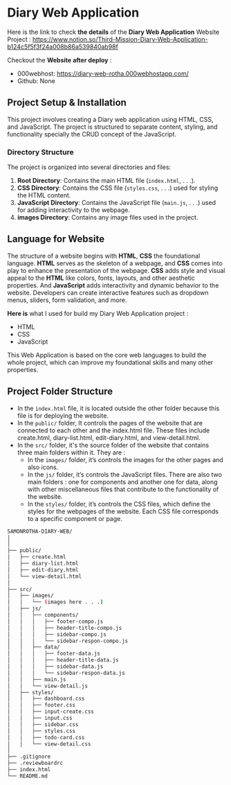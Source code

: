 # Diary Web Application

Here is the link to check **the details** of the **Diary Web Application** Website Project : https://www.notion.so/Third-Mission-Diary-Web-Application-b124c5f5f3f24a008b86a539840ab98f

Checkout the **Website after deploy** :
+ 000webhost: https://diary-web-rotha.000webhostapp.com/ 
+ Github: None

## Project Setup & Installation
This project involves creating a Diary web application using HTML, CSS, and JavaScript. The project is structured to separate content, styling, and functionality specially the CRUD concept of the JavaScript.

### Directory Structure

The project is organized into several directories and files:

1. **Root Directory**: Contains the main HTML file (`index.html`, . . .).
2. **CSS Directory**: Contains the CSS file (`styles.css`, . . .) used for styling the HTML content.
3. **JavaScript Directory**: Contains the JavaScript file (`main.js`, . . .) used for adding interactivity to the webpage.
4. **images Directory**: Contains any image files used in the project.

## Language for Website
The structure of a website begins with **HTML**, **CSS** the foundational language. **HTML** serves as the skeleton of a webpage, and **CSS** comes into play to enhance the presentation of the webpage. **CSS** adds style and visual appeal to the **HTML** like colors, fonts, layouts, and other aesthetic properties. And **JavaScript** adds interactivity and dynamic behavior to the website. Developers can create interactive features such as dropdown menus, sliders, form validation, and more. 

**Here is** what I used for build my Diary Web Application project :

- HTML
- CSS
- JavaScript

This Web Application is based on the core web languages to build the whole project, which can improve my foundational skills and many other properties.

## Project Folder Structure
- In the `index.html` file, it is located outside the other folder because this file is for deploying the website.
- In the `public/` folder, It controls the pages of the website that are connected to each other and the index.html file. These files include create.html, diary-list.html, edit-diary.html, and view-detail.html.
- In the `src/` folder, it's the source folder of the website that contains three main folders within it. They are :
    - In the `images/` folder, it’s controls the images for the other pages and also icons.
    - In the `js/` folder, it’s controls the JavaScript files. There are also two main folders : one for components and another one for data, along with other miscellaneous files that contribute to the functionality of the website.
    - In the `styles/` folder, it’s controls the CSS files, which define the styles for the webpages of the website. Each CSS file corresponds to a specific component or page.
```bash
SAMONROTHA-DIARY-WEB/
│
│
├── public/
│   ├── create.html
│   ├── diary-list.html
│   ├── edit-diary.html
│   └── view-detail.html
│
├── src/
│   ├── images/
│   │   └── (images here . . .)
│   ├── js/
│   │   ├── components/
│   │   │   ├── footer-compo.js
│   │   │   ├── header-title-compo.js
│   │   │   ├── sidebar-compo.js
│   │   │   └── sidebar-respon-compo.js
│   │   ├── data/
│   │   │   ├── footer-data.js
│   │   │   ├── header-title-data.js
│   │   │   ├── sidebar-data.js
│   │   │   └── sidebar-respon-data.js
│   │   ├── main.js
│   │   └── view-detail.js
│   ├── styles/
│   │   ├── dashboard.css
│   │   ├── footer.css
│   │   ├── input-create.css
│   │   ├── input.css
│   │   ├── sidebar.css
│   │   ├── styles.css
│   │   ├── todo-card.css
│   │   └── view-detail.css
│
├── .gitignore
├── .reviewboardrc
├── index.html
└── README.md
```